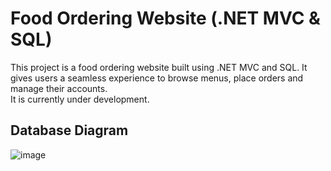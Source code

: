 
# Food Ordering Website (.NET MVC & SQL)

This project is a food ordering website built using .NET MVC and SQL. It gives users a seamless experience to browse menus, place orders and manage their accounts.  
It is currently under development.




## Database Diagram

![image](https://github.com/user-attachments/assets/9981ee02-d584-431b-90c3-06329171a450)

